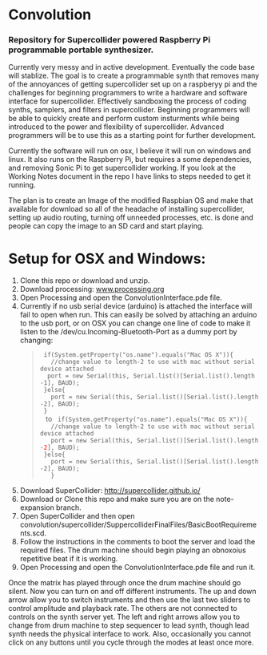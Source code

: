 
<h1>Convolution</h1>
<h3>Repository for Supercollider powered Raspberry Pi programmable portable synthesizer.</h3>

<p>Currently very messy and in active development.  Eventually the code base will stablize.  The goal is to create a programmable synth that removes many of the annoyances of getting supercollider set up on a raspberyy pi and the challenges for beginning programmers to write a hardware and software interface for supercollider.  Effectively sandboxing the process of coding synths, samplers, and filters in supercollider. Beginning programmers will be able to quickly create and perform custom insturments while being introduced to the power and flexibility of supercollider.  Advanced programmers will be to use this as a starting point for further development.</p>

<p>Currently the software will run on osx, I believe it will run on windows and linux.  It also runs on the Raspberry Pi, but requires a some dependencies, and removing Sonic Pi to get supercollider working.  If you look at the Working Notes document in the repo I have links to steps needed to get it running.</p>

<p>The plan is to create an Image of the modified Raspbian OS and make that available for download so all of the headache of installing supercollider, setting up audio routing, turning off unneeded processes, etc. is done and people can copy the image to an SD card and start playing.</p> 

# Setup for OSX and Windows:
<ol>
<li> Clone this repo or download and unzip.</li>
<li> Download processing: <a href="www.processing.org">www.processing.org</a></li>
<li> Open Processing and open the ConvolutionInterface.pde file.</li>
<li> Currently if no usb serial device (arduino) is attached the interface will fail to open when run.  This can easily be solved by attaching an arduino to the usb port, or on OSX you can change one line of code to make it listen to the /dev/cu.Incoming-Bluetooth-Port as a dummy port by changing: <blockquote><code> if(System.getProperty("os.name").equals("Mac OS X")){
   //change value to length-2 to use with mac without serial device attached
  port = new Serial(this, Serial.list()[Serial.list().length -1], BAUD);
 }else{
   port = new Serial(this, Serial.list()[Serial.list().length -2], BAUD);
 }
 </code> to <code> if(System.getProperty("os.name").equals("Mac OS X")){
   //change value to length-2 to use with mac without serial device attached
   port = new Serial(this, Serial.list()[Serial.list().length -<span style="color:red;">2</span>], BAUD);
 }else{
   port = new Serial(this, Serial.list()[Serial.list().length -2], BAUD);
   }</code></blockquote>
<li> Download SuperCollider: <a href="http://supercollider.github.io/">http://supercollider.github.io/</a></li>
<li> Download or Clone this repo and make sure you are on the note-expansion branch.</li>
<li> Open SuperCollider and then open convolution/supercollider/SuppercolliderFinalFiles/BasicBootRequirements.scd.</li>
<li> Follow the instructions in the comments to boot the server and load the required files.  The drum machine should begin playing an obnoxoius repetitive beat if it is working.</li>
<li> Open Processing and open the ConvolutionInterface.pde file and run it.  </li>
</ol>
<p>Once the matrix has played through once the drum machine should go silent.  Now you can turn on and off different instruments.  The up and down arrow allow you to switch instruments and then use the last two sliders to control amplitude and playback rate.  The others are not connected to controls on the synth server yet.  The left and right arrows allow you to change from drum machine to step sequencer to lead synth, though lead synth needs the physical interface to work.  Also, occasionally you cannot click on any buttons until you cycle through the modes at least once more.  </p>




